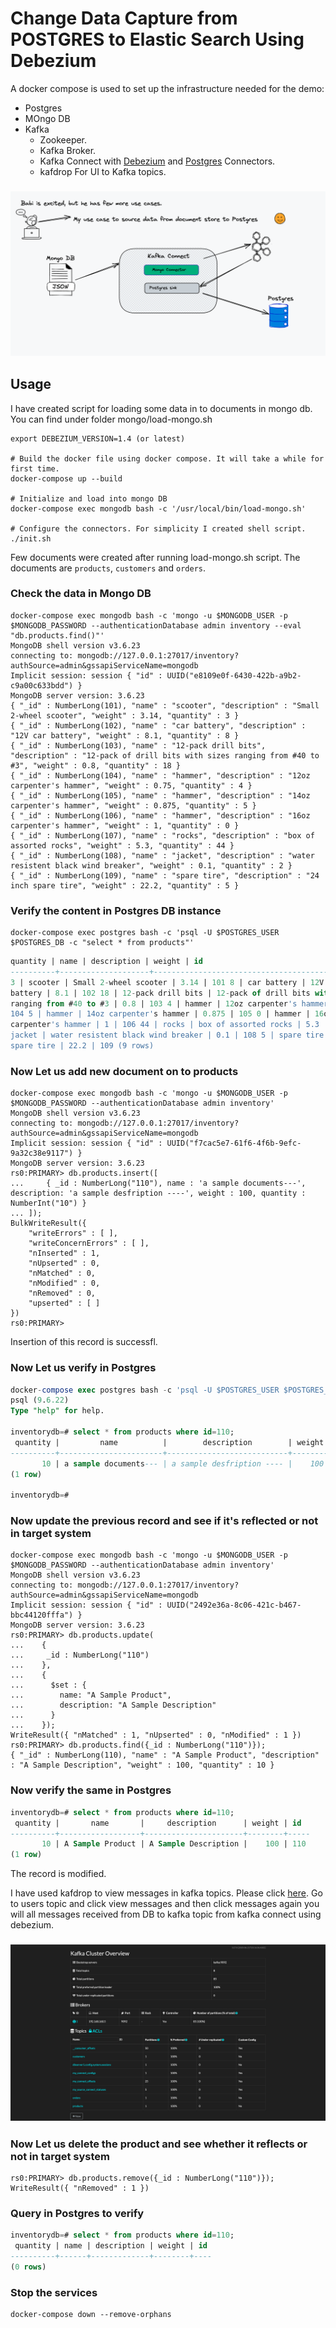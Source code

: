 # Change Data Capture from POSTGRES to Elastic Search Using Debezium

A docker compose is used to set up the infrastructure needed for the demo:

- Postgres
- MOngo DB
- Kafka
  - Zookeeper.
  - Kafka Broker.
  - Kafka Connect with [Debezium](https://debezium.io/) and [Postgres](https://github.com/confluentinc/kafka-connect-elasticsearch) Connectors.
  - kafdrop For UI to Kafka topics.

### ![Solution Overview](images/1.png)

## Usage

I have created script for loading some data in to documents in mongo db. You can find under folder mongo/load-mongo.sh

```shell
export DEBEZIUM_VERSION=1.4 (or latest)

# Build the docker file using docker compose. It will take a while for first time.
docker-compose up --build

# Initialize and load into mongo DB
docker-compose exec mongodb bash -c '/usr/local/bin/load-mongo.sh'

# Configure the connectors. For simplicity I created shell script.
./init.sh
```

Few documents were created after running load-mongo.sh script. The documents are `products`, `customers` and `orders`.

### Check the data in Mongo DB

```shell
docker-compose exec mongodb bash -c 'mongo -u $MONGODB_USER -p $MONGODB_PASSWORD --authenticationDatabase admin inventory --eval "db.products.find()"'
MongoDB shell version v3.6.23
connecting to: mongodb://127.0.0.1:27017/inventory?authSource=admin&gssapiServiceName=mongodb
Implicit session: session { "id" : UUID("e8109e0f-6430-422b-a9b2-c9a00c633bdd") }
MongoDB server version: 3.6.23
{ "_id" : NumberLong(101), "name" : "scooter", "description" : "Small 2-wheel scooter", "weight" : 3.14, "quantity" : 3 }
{ "_id" : NumberLong(102), "name" : "car battery", "description" : "12V car battery", "weight" : 8.1, "quantity" : 8 }
{ "_id" : NumberLong(103), "name" : "12-pack drill bits", "description" : "12-pack of drill bits with sizes ranging from #40 to #3", "weight" : 0.8, "quantity" : 18 }
{ "_id" : NumberLong(104), "name" : "hammer", "description" : "12oz carpenter's hammer", "weight" : 0.75, "quantity" : 4 }
{ "_id" : NumberLong(105), "name" : "hammer", "description" : "14oz carpenter's hammer", "weight" : 0.875, "quantity" : 5 }
{ "_id" : NumberLong(106), "name" : "hammer", "description" : "16oz carpenter's hammer", "weight" : 1, "quantity" : 0 }
{ "_id" : NumberLong(107), "name" : "rocks", "description" : "box of assorted rocks", "weight" : 5.3, "quantity" : 44 }
{ "_id" : NumberLong(108), "name" : "jacket", "description" : "water resistent black wind breaker", "weight" : 0.1, "quantity" : 2 }
{ "_id" : NumberLong(109), "name" : "spare tire", "description" : "24 inch spare tire", "weight" : 22.2, "quantity" : 5 }
```

### Verify the content in Postgres DB instance

```shell
docker-compose exec postgres bash -c 'psql -U $POSTGRES_USER $POSTGRES_DB -c "select * from products"'
```

```sql
quantity | name | description | weight | id
----------+--------------------+---------------------------------------------------------+--------+-----
3 | scooter | Small 2-wheel scooter | 3.14 | 101 8 | car battery | 12V car
battery | 8.1 | 102 18 | 12-pack drill bits | 12-pack of drill bits with sizes
ranging from #40 to #3 | 0.8 | 103 4 | hammer | 12oz carpenter's hammer | 0.75 |
104 5 | hammer | 14oz carpenter's hammer | 0.875 | 105 0 | hammer | 16oz
carpenter's hammer | 1 | 106 44 | rocks | box of assorted rocks | 5.3 | 107 2 |
jacket | water resistent black wind breaker | 0.1 | 108 5 | spare tire | 24 inch
spare tire | 22.2 | 109 (9 rows)
```

### Now Let us add new document on to products

```shell
docker-compose exec mongodb bash -c 'mongo -u $MONGODB_USER -p $MONGODB_PASSWORD --authenticationDatabase admin inventory'
MongoDB shell version v3.6.23
connecting to: mongodb://127.0.0.1:27017/inventory?authSource=admin&gssapiServiceName=mongodb
Implicit session: session { "id" : UUID("f7cac5e7-61f6-4f6b-9efc-9a32c38e9117") }
MongoDB server version: 3.6.23
rs0:PRIMARY> db.products.insert([
...     { _id : NumberLong("110"), name : 'a sample documents---', description: 'a sample desfription ----', weight : 100, quantity : NumberInt("10") }
... ]);
BulkWriteResult({
	"writeErrors" : [ ],
	"writeConcernErrors" : [ ],
	"nInserted" : 1,
	"nUpserted" : 0,
	"nMatched" : 0,
	"nModified" : 0,
	"nRemoved" : 0,
	"upserted" : [ ]
})
rs0:PRIMARY>
```

Insertion of this record is successfl.

### Now Let us verify in Postgres

```sql
docker-compose exec postgres bash -c 'psql -U $POSTGRES_USER $POSTGRES_DB'
psql (9.6.22)
Type "help" for help.

inventorydb=# select * from products where id=110;
 quantity |         name          |        description        | weight | id
----------+-----------------------+---------------------------+--------+-----
       10 | a sample documents--- | a sample desfription ---- |    100 | 110
(1 row)

inventorydb=#
```

### Now update the previous record and see if it's reflected or not in target system

```shell
docker-compose exec mongodb bash -c 'mongo -u $MONGODB_USER -p $MONGODB_PASSWORD --authenticationDatabase admin inventory'
MongoDB shell version v3.6.23
connecting to: mongodb://127.0.0.1:27017/inventory?authSource=admin&gssapiServiceName=mongodb
Implicit session: session { "id" : UUID("2492e36a-8c06-421c-b467-bbc44120fffa") }
MongoDB server version: 3.6.23
rs0:PRIMARY> db.products.update(
...    {
...     _id : NumberLong("110")
...    },
...    {
...      $set : {
...        name: "A Sample Product",
...        description: "A Sample Description"
...      }
...    });
WriteResult({ "nMatched" : 1, "nUpserted" : 0, "nModified" : 1 })
rs0:PRIMARY> db.products.find({_id : NumberLong("110")});
{ "_id" : NumberLong(110), "name" : "A Sample Product", "description" : "A Sample Description", "weight" : 100, "quantity" : 10 }
```

### Now verify the same in Postgres

```sql
inventorydb=# select * from products where id=110;
 quantity |       name       |     description      | weight | id
----------+------------------+----------------------+--------+-----
       10 | A Sample Product | A Sample Description |    100 | 110
(1 row)
```

The record is modified.

I have used kafdrop to view messages in kafka topics. Please click [here](http://localhost:9100/). Go to users topic and click view messages and then click messages again you will all messages received from DB to kafka topic from kafka connect using debezium.

### ![View Message](images/2.png)

### Now Let us delete the product and see whether it reflects or not in target system

```shell
rs0:PRIMARY> db.products.remove({_id : NumberLong("110")});
WriteResult({ "nRemoved" : 1 })
```

### Query in Postgres to verify

```sql
inventorydb=# select * from products where id=110;
 quantity | name | description | weight | id
----------+------+-------------+--------+----
(0 rows)
```

### Stop the services

```shell
docker-compose down --remove-orphans
```
